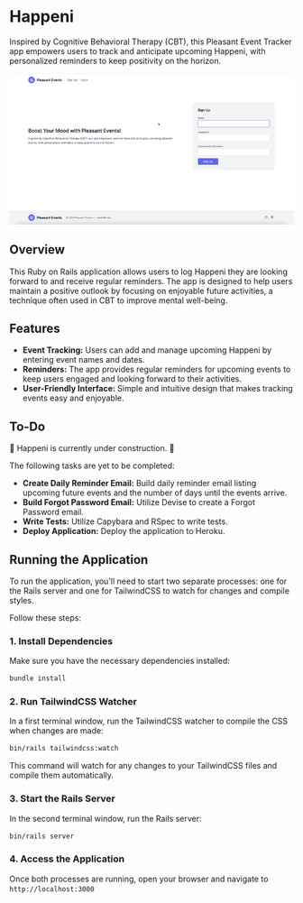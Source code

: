 # Happeni

Inspired by Cognitive Behavioral Therapy (CBT), this Pleasant Event Tracker app empowers users to track and anticipate upcoming Happeni, with personalized reminders to keep positivity on the horizon.

![Happeni Screen Recording](./app/assets/media/screen-recording.gif)

## Overview

This Ruby on Rails application allows users to log Happeni they are looking forward to and receive regular reminders. The app is designed to help users maintain a positive outlook by focusing on enjoyable future activities, a technique often used in CBT to improve mental well-being.

## Features

- **Event Tracking:** Users can add and manage upcoming Happeni by entering event names and dates.
- **Reminders:** The app provides regular reminders for upcoming events to keep users engaged and looking forward to their activities.
- **User-Friendly Interface:** Simple and intuitive design that makes tracking events easy and enjoyable.

## To-Do

:construction: Happeni is currently under construction. :construction:

The following tasks are yet to be completed:

- **Create Daily Reminder Email:** Build daily reminder email listing upcoming future events and the number of days until the events arrive.
- **Build Forgot Password Email:** Utilize Devise to create a Forgot Password email.
- **Write Tests:** Utilize Capybara and RSpec to write tests.
- **Deploy Application:** Deploy the application to Heroku.

## Running the Application

To run the application, you'll need to start two separate processes: one for the Rails server and one for TailwindCSS to watch for changes and compile styles.

Follow these steps:

### 1. **Install Dependencies**

Make sure you have the necessary dependencies installed:

```bash
bundle install
```

### 2. Run TailwindCSS Watcher

In a first terminal window, run the TailwindCSS watcher to compile the CSS when changes are made:

```bash
bin/rails tailwindcss:watch
```

This command will watch for any changes to your TailwindCSS files and compile them automatically.

### 3. Start the Rails Server

In the second terminal window, run the Rails server:
```bash
bin/rails server
```

### 4. Access the Application

Once both processes are running, open your browser and navigate to `http://localhost:3000`
